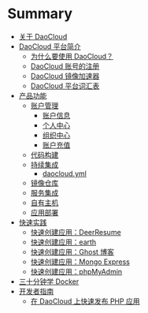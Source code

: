 # Summary

<!-- TODO: 拆分三十分钟学 Docker -->
<!-- TODO: 术语表移动到附录 -->

* [关于 DaoCloud](README.md)
* [DaoCloud 平台简介](intro/README.md)
  + [为什么要使用 DaoCloud？](intro/reasons.md)
  + [DaoCloud 账号的注册](intro/registration.md)
  + [DaoCloud 镜像加速器](intro/accelerator.md)
  + [DaoCloud 平台词汇表](intro/glossary.md)
* [产品功能](features/README.md)
  + [账户管理](features/settings/README.md)
    - [账户信息](features/settings/account.md)
    - [个人中心](features/settings/profile.md)
    - [组织中心](features/settings/organization.md)
    - [账户充值](features/settings/payment.md)
  + [代码构建](features/build-flows.md)
    <!-- - [Dockerfile]() -->
  + [持续集成](features/continuous-integration/README.md)
    - [daocloud.yml](features/continuous-integration/daocloud-yml.md)
  + [镜像仓库](features/packages.md)
  + [服务集成](features/services.md)
  + [自有主机](features/runtimes.md)
    <!-- - [绑定 x4]() -->
      <!-- 免费试用、手动安装、应用市场（腾讯、Aliyun、UCloud） -->
    <!-- - [管理]() -->
      <!-- 主机、容器 -->
  + [应用部署](features/deployment.md)
  <!-- + [应用管理]() -->
    <!-- - [公有云]() -->
    <!-- - [自有主机]() -->
* [快速实践](practices/README.md)
  + [快速创建应用：DeerResume](practices/deer-resume.md)
  + [快速创建应用：earth](practices/earth.md)
  + [快速创建应用：Ghost 博客](practices/ghost-blog.md)
  + [快速创建应用：Mongo Express](practices/mongo-express.md)
  + [快速创建应用：phpMyAdmin](practices/phpmyadmin.md)
* [三十分钟学 Docker](tutorials/README.md)
* [开发者指南](developers/README.md)
  + [在 DaoCloud 上快速发布 PHP 应用](developers/php.md)
